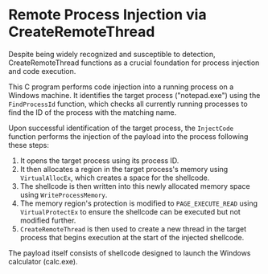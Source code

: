 # Remote Process Injection via CreateRemoteThread

Despite being widely recognized and susceptible to detection, CreateRemoteThread functions as a crucial foundation for process injection and code execution.

This C program performs code injection into a running process on a Windows machine. It identifies the target process ("notepad.exe") using the `FindProcessId` function, which checks all currently running processes to find the ID of the process with the matching name.

Upon successful identification of the target process, the `InjectCode` function performs the injection of the payload into the process following these steps:
1. It opens the target process using its process ID.
2. It then allocates a region in the target process's memory using `VirtualAllocEx`, which creates a space for the shellcode.
3. The shellcode is then written into this newly allocated memory space using `WriteProcessMemory`.
4. The memory region's protection is modified to `PAGE_EXECUTE_READ` using `VirtualProtectEx` to ensure the shellcode can be executed but not modified further.
5. `CreateRemoteThread` is then used to create a new thread in the target process that begins execution at the start of the injected shellcode.

The payload itself consists of shellcode designed to launch the Windows calculator (calc.exe).